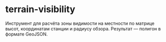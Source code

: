 # terrain-visibility
Инструмент для расчёта зоны видимости на местности по матрице высот, координатам станции и радиусу обзора. Результат — полигон в формате GeoJSON.
